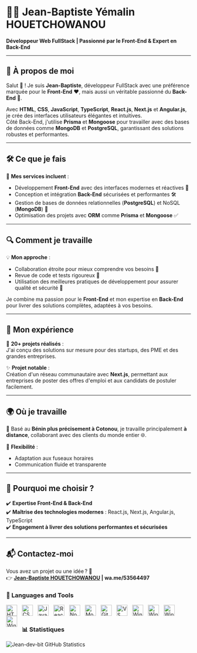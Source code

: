 # 👨‍💻 Jean-Baptiste Yémalin HOUETCHOWANOU  
**Développeur Web FullStack | Passionné par le Front-End & Expert en Back-End**  

---

## 🌟 À propos de moi  
Salut 👋 ! Je suis **Jean-Baptiste**, développeur FullStack avec une préférence marquée pour le **Front-End** ❤️, mais aussi un véritable passionné du **Back-End** 🚀.  

Avec **HTML**, **CSS**, **JavaScript**, **TypeScript**, **React.js**, **Next.js** et **Angular.js**, je crée des interfaces utilisateurs élégantes et intuitives.  
Côté Back-End, j'utilise **Prisma** et **Mongoose** pour travailler avec des bases de données comme **MongoDB** et **PostgreSQL**, garantissant des solutions robustes et performantes.  

---

## 🛠️ Ce que je fais  
🚀 **Mes services incluent** :  
- Développement **Front-End** avec des interfaces modernes et réactives 🎨  
- Conception et intégration **Back-End** sécurisées et performantes 🛠️  
- Gestion de bases de données relationnelles (**PostgreSQL**) et NoSQL (**MongoDB**) 📂  
- Optimisation des projets avec **ORM** comme **Prisma** et **Mongoose** ✅  

---

## 🔍 Comment je travaille  
💡 **Mon approche** :  
- Collaboration étroite pour mieux comprendre vos besoins 🤝  
- Revue de code et tests rigoureux 🧐  
- Utilisation des meilleures pratiques de développement pour assurer qualité et sécurité 🌟  

Je combine ma passion pour le **Front-End** et mon expertise en **Back-End** pour livrer des solutions complètes, adaptées à vos besoins.

---

## 📂 Mon expérience  
🎯 **20+ projets réalisés** :  
J'ai conçu des solutions sur mesure pour des startups, des PME et des grandes entreprises.  

✨ **Projet notable** :  
Création d'un réseau communautaire avec **Next.js**, permettant aux entreprises de poster des offres d'emploi et aux candidats de postuler facilement.  

---

## 🌍 Où je travaille  
📍 Basé au **Bénin plus précisement à Cotonou**, je travaille principalement **à distance**, collaborant avec des clients du monde entier 🌐.  

💼 **Flexibilité** :  
- Adaptation aux fuseaux horaires  
- Communication fluide et transparente  

---

## 🎯 Pourquoi me choisir ?  
✔️ **Expertise Front-End & Back-End**  
✔️ **Maîtrise des technologies modernes** : React.js, Next.js, Angular.js, TypeScript  
✔️ **Engagement à livrer des solutions performantes et sécurisées**  

---

## 📬 Contactez-moi  
Vous avez un projet ou une idée ? 🚀  
👉 **[Jean-Baptiste HOUETCHOWANOU](mailto:yemalindev2002@gmail.com) | wa.me/53564497**  


### 🧰 Languages and Tools

<img align="left" alt="HTML" width="30px" style="padding-right:10px;" src="https://cdn.jsdelivr.net/gh/devicons/devicon/icons/html5/html5-plain.svg" />
<img align="left" alt="CSS" width="30px" style="padding-right:10px;" src="https://cdn.jsdelivr.net/gh/devicons/devicon/icons/css3/css3-plain.svg" />
<img align="left" alt="JavaScript" width="30px" style="padding-right:10px;" src="https://cdn.jsdelivr.net/gh/devicons/devicon/icons/javascript/javascript-plain.svg" />
<img align="left" alt="React" width="30px" style="padding-right:10px;" src="https://cdn.jsdelivr.net/gh/devicons/devicon/icons/react/react-original.svg" />
<img align="left" alt="NodeJS" width="30px" style="padding-right:10px;" src="https://cdn.jsdelivr.net/gh/devicons/devicon/icons/nodejs/nodejs-original.svg" />  
<img align="left" alt="Mongo DB" width="30px" style="padding-right:10px;"   src="https://cdn.jsdelivr.net/gh/devicons/devicon/icons/mongodb/mongodb-original.svg" />  
<img align="left" alt="GitHub" width="30px" style="padding-right:10px;" src="https://cdn.jsdelivr.net/gh/devicons/devicon/icons/github/github-original.svg" />  
<img align="left" alt="VS code" width="30px" style="padding-right:10px;"  src="https://cdn.jsdelivr.net/gh/devicons/devicon/icons/vscode/vscode-original.svg" />  
<img align="left" alt="Windows" width="30px" style="padding-right:10px;"   src="https://cdn.jsdelivr.net/gh/devicons/devicon/icons/windows8/windows8-original.svg" /> 
<img align="left" alt="Windows" width="30px" style="padding-right:10px;"   src="https://cdn.jsdelivr.net/gh/devicons/devicon/icons/linux/linux-original.svg" />
<img align="left" alt="Windows" width="30px" style="padding-right:10px;"   src="https://cdn.jsdelivr.net/gh/devicons/devicon/icons/angular/angular-original.svg" /> 
<img align="left" alt="Windows" width="30px" style="padding-right:10px;"   src="https://cdn.jsdelivr.net/gh/devicons/devicon/icons/prisma/prisma-original.svg" /> 
<br />


#

### 📊 Statistiques

![Jean-dev-bit GitHub Statistics](https://github-readme-stats.vercel.app/api?username=Jean-dev-bit&show_icons=true&theme=gruvbox)






